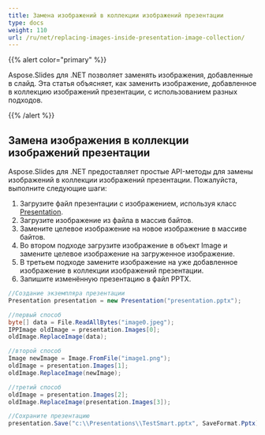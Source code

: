 ```yaml
---
title: Замена изображений в коллекции изображений презентации
type: docs
weight: 110
url: /ru/net/replacing-images-inside-presentation-image-collection/
---
```


{{% alert color="primary" %}} 

Aspose.Slides для .NET позволяет заменять изображения, добавленные в слайд. Эта статья объясняет, как заменить изображение, добавленное в коллекцию изображений презентации, с использованием разных подходов.

{{% /alert %}} 
## **Замена изображения в коллекции изображений презентации**
Aspose.Slides для .NET предоставляет простые API-методы для замены изображений в коллекции изображений презентации. Пожалуйста, выполните следующие шаги:

1. Загрузите файл презентации с изображением, используя класс [Presentation](https://reference.aspose.com/slides/net/aspose.slides/presentation).
1. Загрузите изображение из файла в массив байтов.
1. Замените целевое изображение на новое изображение в массиве байтов.
1. Во втором подходе загрузите изображение в объект Image и замените целевое изображение на загруженное изображение.
1. В третьем подходе замените изображение на уже добавленное изображение в коллекции изображений презентации.
1. Запишите изменённую презентацию в файл PPTX.

```c#
//Создание экземпляра презентации
Presentation presentation = new Presentation("presentation.pptx");

//первый способ
byte[] data = File.ReadAllBytes("image0.jpeg");
IPPImage oldImage = presentation.Images[0];
oldImage.ReplaceImage(data);

//второй способ
Image newImage = Image.FromFile("image1.png");
oldImage = presentation.Images[1];
oldImage.ReplaceImage(newImage);

//третий способ
oldImage = presentation.Images[2];
oldImage.ReplaceImage(presentation.Images[3]);

//Сохраните презентацию
presentation.Save("c:\\Presentations\\TestSmart.pptx", SaveFormat.Pptx);
```